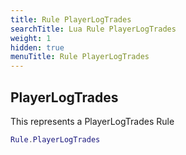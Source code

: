 ```yaml
---
title: Rule PlayerLogTrades
searchTitle: Lua Rule PlayerLogTrades
weight: 1
hidden: true
menuTitle: Rule PlayerLogTrades
---
```

## PlayerLogTrades

This represents a PlayerLogTrades Rule
```lua
Rule.PlayerLogTrades
```